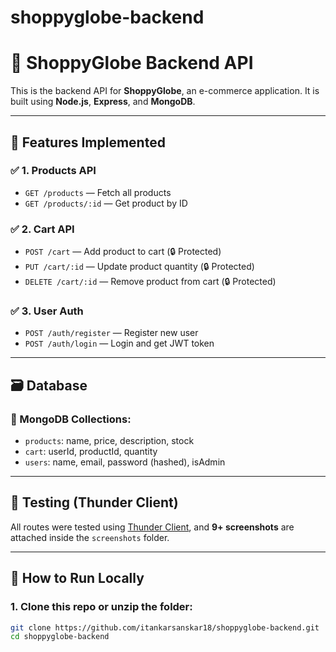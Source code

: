 # shoppyglobe-backend
# 🛒 ShoppyGlobe Backend API

This is the backend API for **ShoppyGlobe**, an e-commerce application. It is built using **Node.js**, **Express**, and **MongoDB**.

---

## 📌 Features Implemented

### ✅ 1. Products API
- `GET /products` — Fetch all products
- `GET /products/:id` — Get product by ID

### ✅ 2. Cart API
- `POST /cart` — Add product to cart (🔒 Protected)
- `PUT /cart/:id` — Update product quantity (🔒 Protected)
- `DELETE /cart/:id` — Remove product from cart (🔒 Protected)

### ✅ 3. User Auth
- `POST /auth/register` — Register new user
- `POST /auth/login` — Login and get JWT token

---

## 🗃️ Database

### 🔹 MongoDB Collections:
- `products`: name, price, description, stock
- `cart`: userId, productId, quantity
- `users`: name, email, password (hashed), isAdmin

---

## 🧪 Testing (Thunder Client)

All routes were tested using [Thunder Client](https://www.thunderclient.com/), and **9+ screenshots** are attached inside the `screenshots` folder.

---

## 🚀 How to Run Locally

### 1. Clone this repo or unzip the folder:
```bash
git clone https://github.com/itankarsanskar18/shoppyglobe-backend.git
cd shoppyglobe-backend
